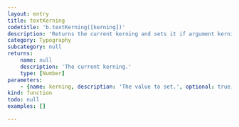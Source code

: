 ```yaml
---
layout: entry
title: textKerning
codetitle: 'b.textKerning([kerning])'
description: 'Returns the current kerning and sets it if argument kerning is given.'
category: Typography
subcategory: null
returns:
    name: null
    description: 'The current kerning.'
    type: [Number]
parameters:
    - {name: kerning, description: 'The value to set.', optional: true, type: [Number]}
kind: function
todo: null
examples: []

---
```

